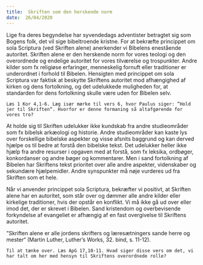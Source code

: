 ```yaml
---
title:  Skriften som den herskende norm
date:  26/04/2020
---
```


Lige fra deres begyndelse har syvendedags adventister betragtet sig som Bogens folk, det vil sige bibeltroende kristne. For at bekræfte princippet om sola Scriptura (ved Skriften alene) anerkender vi Bibelens enestående autoritet. Skriften alene er den herskende norm for vores teologi og den overordnede og endelige autoritet for vores tilværelse og trospunkter. Andre kilder som fx religiøse erfaringer, menneskelig fornuft eller traditioner er underordnet i forhold til Bibelen. Hensigten med princippet om sola Scriptura var faktisk at beskytte Skriftens autoritet mod afhængighed af kirken og dens fortolkning, og det udelukkede muligheden for, at standarden for dens fortolkning skulle være uden for Bibelen selv.

`Læs 1 Kor 4,1-6. Læg især mærke til vers 6, hvor Paulus siger: ”Hold jer til Skriften“. Hvorfor er denne formaning så altafgørende for vores tro?`

At holde sig til Skriften udelukker ikke kundskab fra andre studieområder som fx bibelsk arkæologi og historie. Andre studieområder kan kaste lys over forskellige bibelske aspekter og visse afsnits baggrund og kan derved hjælpe os til bedre at forstå den bibelske tekst. Det udelukker heller ikke hjælp fra andre resurser i opgaven med at forstå, som fx leksika, ordbøger, konkordanser og andre bøger og kommentarer. Men i sand fortolkning af Bibelen har Skriftens tekst prioritet over alle andre aspekter, videnskaber og sekundære hjælpemidler. Andre synspunkter må nøje vurderes ud fra Skriften som et hele.

Når vi anvender princippet sola Scriptura, bekræfter vi positivt, at Skriften alene har en autoritet, som står over og dømmer alle andre kilder eller kirkelige traditioner, hvis der opstår en konflikt. Vi må ikke gå ud over eller imod det, der er skrevet i Bibelen. Sand kristendom og overbevisende forkyndelse af evangeliet er afhængig af en fast overgivelse til Skriftens autoritet.

”Skriften alene er alle jordens skrifters og læresætningers sande herre og mester“ (Martin Luther, Luther’s Works, 32. bind, s. 11-12).

`Til at tænke over. Læs ApG 17,10-11. Hvad siger disse vers om det, vi har talt om her med hensyn til Skriftens overordnede rolle?`